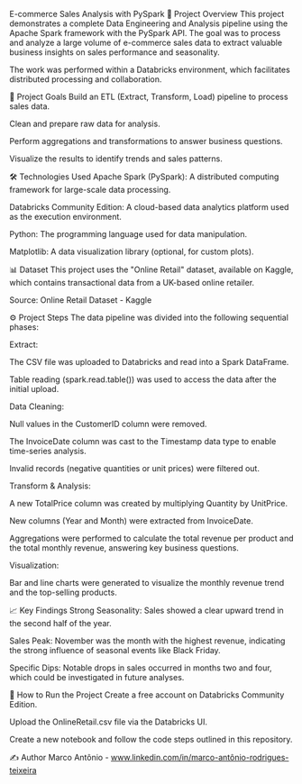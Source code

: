 E-commerce Sales Analysis with PySpark
📝 Project Overview
This project demonstrates a complete Data Engineering and Analysis pipeline using the Apache Spark framework with the PySpark API. The goal was to process and analyze a large volume of e-commerce sales data to extract valuable business insights on sales performance and seasonality.

The work was performed within a Databricks environment, which facilitates distributed processing and collaboration.

🎯 Project Goals
Build an ETL (Extract, Transform, Load) pipeline to process sales data.

Clean and prepare raw data for analysis.

Perform aggregations and transformations to answer business questions.

Visualize the results to identify trends and sales patterns.

🛠️ Technologies Used
Apache Spark (PySpark): A distributed computing framework for large-scale data processing.

Databricks Community Edition: A cloud-based data analytics platform used as the execution environment.

Python: The programming language used for data manipulation.

Matplotlib: A data visualization library (optional, for custom plots).

📊 Dataset
This project uses the "Online Retail" dataset, available on Kaggle, which contains transactional data from a UK-based online retailer.

Source: Online Retail Dataset - Kaggle

⚙️ Project Steps
The data pipeline was divided into the following sequential phases:

Extract:

The CSV file was uploaded to Databricks and read into a Spark DataFrame.

Table reading (spark.read.table()) was used to access the data after the initial upload.

Data Cleaning:

Null values in the CustomerID column were removed.

The InvoiceDate column was cast to the Timestamp data type to enable time-series analysis.

Invalid records (negative quantities or unit prices) were filtered out.

Transform & Analysis:

A new TotalPrice column was created by multiplying Quantity by UnitPrice.

New columns (Year and Month) were extracted from InvoiceDate.

Aggregations were performed to calculate the total revenue per product and the total monthly revenue, answering key business questions.

Visualization:

Bar and line charts were generated to visualize the monthly revenue trend and the top-selling products.

📈 Key Findings
Strong Seasonality: Sales showed a clear upward trend in the second half of the year.

Sales Peak: November was the month with the highest revenue, indicating the strong influence of seasonal events like Black Friday.

Specific Dips: Notable drops in sales occurred in months two and four, which could be investigated in future analyses.

🚀 How to Run the Project
Create a free account on Databricks Community Edition.

Upload the OnlineRetail.csv file via the Databricks UI.

Create a new notebook and follow the code steps outlined in this repository.

✍️ Author
Marco Antônio - www.linkedin.com/in/marco-antônio-rodrigues-teixeira
